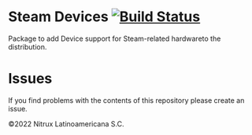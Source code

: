 # Steam Devices [![Build Status](https://travis-ci.org/Nitrux/steam-devices.svg?branch=main)](https://travis-ci.org/Nitrux/steam-devices)

Package to add Device support for Steam-related hardwareto the distribution.

# Issues
If you find problems with the contents of this repository please create an issue.

©2022 Nitrux Latinoamericana S.C.

